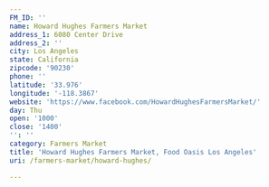 ```yaml
---
FM_ID: ''
name: Howard Hughes Farmers Market
address_1: 6080 Center Drive
address_2: ''
city: Los Angeles
state: California
zipcode: '90230'
phone: ''
latitude: '33.976'
longitude: '-118.3867'
website: 'https://www.facebook.com/HowardHughesFarmersMarket/'
day: Thu
open: '1000'
close: '1400'
'': ''
category: Farmers Market
title: 'Howard Hughes Farmers Market, Food Oasis Los Angeles'
uri: /farmers-market/howard-hughes/

---
```

